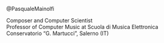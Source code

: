 @PasqualeMainolfi

Composer and Computer Scientist <br>
Professor of Computer Music at Scuola di Musica Elettronica <br>
Conservatorio “G. Martucci”, Salerno (IT)
